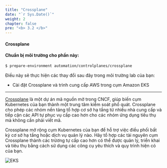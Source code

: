 ```yaml
---
title: "Crossplane"
date: "`r Sys.Date()`"
weight: 2
chapter: false
pre: "<b> 3.2 </b>"
---
```


#### Crossplane

#### Chuẩn bị môi trường cho phần này:

```bash timeout=300 wait=120
$ prepare-environment automation/controlplanes/crossplane
```

Điều này sẽ thực hiện các thay đổi sau đây trong môi trường lab của bạn:

- Cài đặt Crossplane và trình cung cấp AWS trong cụm Amazon EKS
---

[Crossplane](https://crossplane.io/) là một dự án mã nguồn mở trong CNCF, giúp biến cụm Kubernetes của bạn thành một trung tâm kiểm soát phổ quát. Crossplane cho phép các nhóm nền tảng tổ hợp cơ sở hạ tầng từ nhiều nhà cung cấp và tiếp cận các API tự phục vụ cấp cao hơn cho các nhóm ứng dụng tiêu thụ mà không cần phải viết mã.

Crossplane mở rộng cụm Kubernetes của bạn để hỗ trợ việc điều phối bất kỳ cơ sở hạ tầng hoặc dịch vụ quản lý nào. Hãy tổ hợp các tài nguyên cụm Crossplane thành các trừơng tự cấp cao hơn có thể được quản lý, triển khai và tiêu thụ bằng cách sử dụng các công cụ yêu thích và quy trình hiện có của bạn.

![EKS](/EKS-Workshop-8/images/0006/00056.png?featherlight=false&width=90pc)